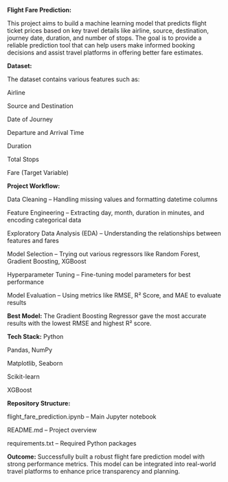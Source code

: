 **Flight Fare Prediction:**

This project aims to build a machine learning model that predicts flight ticket prices based on key travel details like airline, source, destination, journey date, duration, and number of stops. The goal is to provide a reliable prediction tool that can help users make informed booking decisions and assist travel platforms in offering better fare estimates.
 
**Dataset:**

The dataset contains various features such as:

Airline

Source and Destination

Date of Journey

Departure and Arrival Time

Duration

Total Stops

Fare (Target Variable)

**Project Workflow:**

Data Cleaning – Handling missing values and formatting datetime columns

Feature Engineering – Extracting day, month, duration in minutes, and encoding categorical data

Exploratory Data Analysis (EDA) – Understanding the relationships between features and fares

Model Selection – Trying out various regressors like Random Forest, Gradient Boosting, XGBoost

Hyperparameter Tuning – Fine-tuning model parameters for best performance

Model Evaluation – Using metrics like RMSE, R² Score, and MAE to evaluate results

**Best Model:**
The Gradient Boosting Regressor gave the most accurate results with the lowest RMSE and highest R² score.

**Tech Stack:**
Python

Pandas, NumPy

Matplotlib, Seaborn

Scikit-learn

XGBoost

**Repository Structure:**

flight_fare_prediction.ipynb – Main Jupyter notebook

README.md – Project overview

requirements.txt – Required Python packages

**Outcome:**
Successfully built a robust flight fare prediction model with strong performance metrics. This model can be integrated into real-world travel platforms to enhance price transparency and planning.
